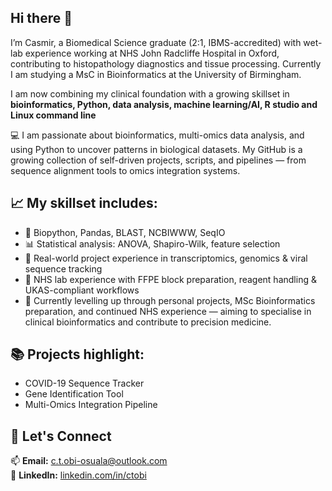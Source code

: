 ## Hi there 👋

I’m Casmir, a Biomedical Science graduate (2:1, IBMS-accredited) with wet-lab experience working at NHS John Radcliffe Hospital in Oxford, contributing to histopathology diagnostics and tissue processing. Currently I am studying a MsC in Bioinformatics at the University of Birmingham.

I am now combining my clinical foundation with a growing skillset in **bioinformatics, Python, data analysis, machine learning/AI, R studio and Linux command line** 

💻 I am passionate about bioinformatics, multi-omics data analysis, and using Python to uncover patterns in biological datasets. My GitHub is a growing collection of self-driven projects, scripts, and pipelines — from sequence alignment tools to omics integration systems.

## 📈 My skillset includes:

- 🧬 Biopython, Pandas, BLAST, NCBIWWW, SeqIO
- 📊 Statistical analysis: ANOVA, Shapiro-Wilk, feature selection
- 🧠 Real-world project experience in transcriptomics, genomics & viral sequence tracking
- 🧪 NHS lab experience with FFPE block preparation, reagent handling & UKAS-compliant workflows
- 🌱 Currently levelling up through personal projects, MSc Bioinformatics preparation, and continued NHS experience — aiming to specialise in clinical bioinformatics and contribute to precision medicine.

## 📚 Projects highlight:

- COVID-19 Sequence Tracker
- Gene Identification Tool
- Multi-Omics Integration Pipeline

## 💬 Let's Connect

📫 **Email:** c.t.obi-osuala@outlook.com  
🔗 **LinkedIn:** [linkedin.com/in/ctobi](https://www.linkedin.com/in/ctobi)  

